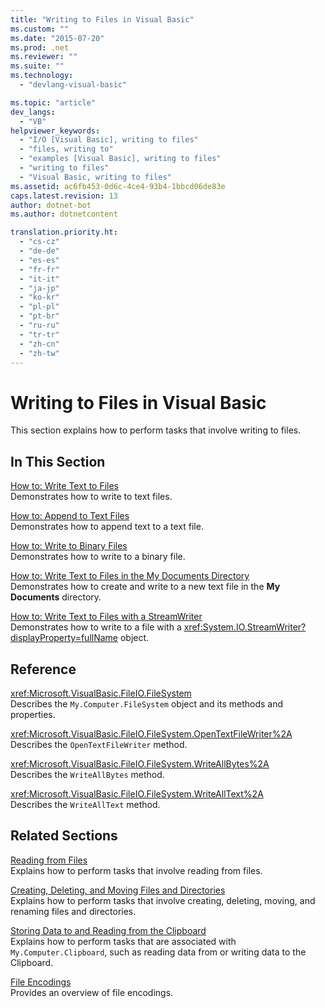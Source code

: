 ```yaml
---
title: "Writing to Files in Visual Basic"
ms.custom: ""
ms.date: "2015-07-20"
ms.prod: .net
ms.reviewer: ""
ms.suite: ""
ms.technology: 
  - "devlang-visual-basic"

ms.topic: "article"
dev_langs: 
  - "VB"
helpviewer_keywords: 
  - "I/O [Visual Basic], writing to files"
  - "files, writing to"
  - "examples [Visual Basic], writing to files"
  - "writing to files"
  - "Visual Basic, writing to files"
ms.assetid: ac6fb453-0d6c-4ce4-93b4-1bbcd06de83e
caps.latest.revision: 13
author: dotnet-bot
ms.author: dotnetcontent

translation.priority.ht: 
  - "cs-cz"
  - "de-de"
  - "es-es"
  - "fr-fr"
  - "it-it"
  - "ja-jp"
  - "ko-kr"
  - "pl-pl"
  - "pt-br"
  - "ru-ru"
  - "tr-tr"
  - "zh-cn"
  - "zh-tw"
---
```

# Writing to Files in Visual Basic
This section explains how to perform tasks that involve writing to files.  
  
## In This Section  
 [How to: Write Text to Files](../../../../visual-basic/developing-apps/programming/drives-directories-files/how-to-write-text-to-files.md)  
 Demonstrates how to write to text files.  
  
 [How to: Append to Text Files](../../../../visual-basic/developing-apps/programming/drives-directories-files/how-to-append-to-text-files.md)  
 Demonstrates how to append text to a text file.  
  
 [How to: Write to Binary Files](../../../../visual-basic/developing-apps/programming/drives-directories-files/how-to-write-to-binary-files.md)  
 Demonstrates how to write to a binary file.  
  
 [How to: Write Text to Files in the My Documents Directory](../../../../visual-basic/developing-apps/programming/drives-directories-files/how-to-write-text-to-files-in-the-my-documents-directory.md)  
 Demonstrates how to create and write to a new text file in the **My Documents** directory.  
  
 [How to: Write Text to Files with a StreamWriter](../../../../visual-basic/developing-apps/programming/drives-directories-files/how-to-write-text-to-files-with-a-streamwriter.md)  
 Demonstrates how to write to a file with a <xref:System.IO.StreamWriter?displayProperty=fullName> object.  
  
## Reference  
 <xref:Microsoft.VisualBasic.FileIO.FileSystem>  
 Describes the `My.Computer.FileSystem` object and its methods and properties.  
  
 <xref:Microsoft.VisualBasic.FileIO.FileSystem.OpenTextFileWriter%2A>  
 Describes the `OpenTextFileWriter` method.  
  
 <xref:Microsoft.VisualBasic.FileIO.FileSystem.WriteAllBytes%2A>  
 Describes the `WriteAllBytes` method.  
  
 <xref:Microsoft.VisualBasic.FileIO.FileSystem.WriteAllText%2A>  
 Describes the `WriteAllText` method.  
  
## Related Sections  
 [Reading from Files](../../../../visual-basic/developing-apps/programming/drives-directories-files/reading-from-files.md)  
 Explains how to perform tasks that involve reading from files.  
  
 [Creating, Deleting, and Moving Files and Directories](../../../../visual-basic/developing-apps/programming/drives-directories-files/creating-deleting-and-moving-files-and-directories.md)  
 Explains how to perform tasks that involve creating, deleting, moving, and renaming files and directories.  
  
 [Storing Data to and Reading from the Clipboard](../../../../visual-basic/developing-apps/programming/computer-resources/storing-data-to-and-reading-from-the-clipboard.md)  
 Explains how to perform tasks that are associated with `My.Computer.Clipboard`, such as reading data from or writing data to the Clipboard.  
  
 [File Encodings](../../../../visual-basic/developing-apps/programming/drives-directories-files/file-encodings.md)  
 Provides an overview of file encodings.
